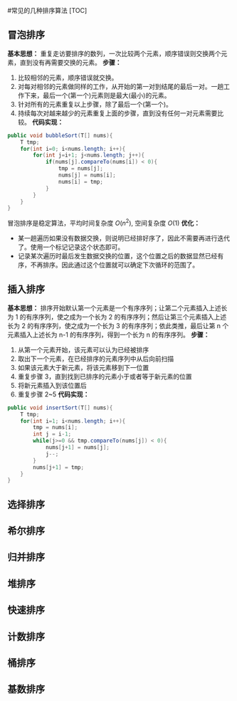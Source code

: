#常见的几种排序算法
[TOC]
## 冒泡排序
**基本思想：**
重复走访要排序的数列，一次比较两个元素，顺序错误则交换两个元素，直到没有再需要交换的元素。
**步骤：**
1. 比较相邻的元素，顺序错误就交换。
2. 对每对相邻的元素做同样的工作，从开始的第一对到结尾的最后一对。一趟工作下来，最后一个(第一个)元素则是最大(最小)的元素。
3. 针对所有的元素重复以上步骤，除了最后一个(第一个)。
4. 持续每次对越来越少的元素重复上面的步骤，直到没有任何一对元素需要比较。
**代码实现：**
```java
public void bubbleSort(T[] nums){
    T tmp;
    for(int i=0; i<nums.length; i++){
        for(int j=i+1; j<nums.length; j++){
            if(nums[j].compareTo(nums[i]) < 0){
                tmp = nums[j];
                nums[j] = nums[i];
                nums[i] = tmp;
            }
        }
    }
}
```
冒泡排序是稳定算法，平均时间复杂度 $O(n^2)$, 空间复杂度 $O(1)$
**优化：**
+ 某一趟遍历如果没有数据交换，则说明已经排好序了，因此不需要再进行迭代了。使用一个标记记录这个状态即可。
+ 记录某次遍历时最后发生数据交换的位置，这个位置之后的数据显然已经有序，不再排序。因此通过这个位置就可以确定下次循环的范围了。

## 插入排序
**基本思想：**
排序开始默认第一个元素是一个有序序列；让第二个元素插入上述长为 1 的有序序列，使之成为一个长为 2 的有序序列；然后让第三个元素插入上述长为 2 的有序序列，使之成为一个长为 3 的有序序列；依此类推，最后让第 n 个元素插入上述长为 n-1 的有序序列，得到一个长为 n 的有序序列。
**步骤：**
1. 从第一个元素开始，该元素可以认为已经被排序
2. 取出下一个元素，在已经排序的元素序列中从后向前扫描
3. 如果该元素大于新元素，将该元素移到下一位置
4. 重复步骤 3，直到找到已排序的元素小于或者等于新元素的位置
5. 将新元素插入到该位置后
6. 重复步骤 2~5
**代码实现：**
```java
public void insertSort(T[] nums){
    T tmp;
    for(int i=1; i<nums.length; i++){
        tmp = nums[i];
        int j = i-1;
        while(j>=0 && tmp.compareTo(nums[j]) < 0){
            nums[j+1] = nums[j];
            j--;
        }
        nums[j+1] = tmp;
    }
}
```
## 选择排序
## 希尔排序
## 归并排序
## 堆排序
## 快速排序
## 计数排序
## 桶排序
## 基数排序